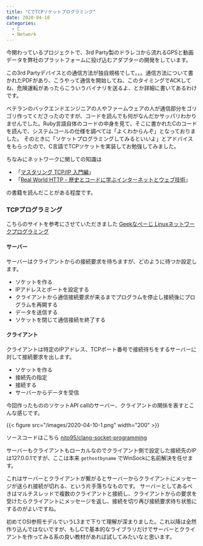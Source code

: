```yaml
---
title: "CでTCPソケットプログラミング"
date: 2020-04-10
categories:
  - C
  - Network
---
```


今関わっているプロジェクトで、3rd Party製のドラレコから流れるGPSと動画データを弊社のプラットフォームに投げ込むアダプターの開発をしています。

この3rd Partyデバイスとの通信方法が独自規格でして。。。通信方法について書かれたPDFがあり、こうやって通信を開始してね、このタイミングでACKしてね、危険運転があったらこういうバイナリを送るよ、とか詳細に書いてあるわけです。

ベテランのバックエンドエンジニアの人やファームウェアの人が通信部分をゴリゴリ作ってくださったのですが、コードを読んでも何がなんだかサッパリわかりませんでした。Ruby言語自体のコードの中身を見て、そこに書かれたCのコードを読んで、システムコールの仕様を調べては「よくわからんぞ」となっておりました。
そのときに「ソケットプログラミングしてみるといいよ」とアドバイスをもらったので、C言語でTCPソケットを実装してお勉強してみました。

ちなみにネットワークに関しての知識は
- 「[マスタリング TCP/IP 入門編](https://www.amazon.co.jp/dp/B0827QNDNT/)」
- 「[Real World HTTP - 歴史とコードに学ぶインターネットとウェブ技術](https://www.amazon.co.jp/dp/4873118042/)」

の書籍を読んだことがある程度です。

### TCPプログラミング

こちらのサイトを参考にさせていただきました
[Geekなぺーじ Linuxネットワークプログラミング](https://www.geekpage.jp/programming/linux-network/)

#### サーバー
サーバーはクライアントからの接続要求を待ちますが、どのように待つか設定します。

- ソケットを作る
- IPアドレスとポートを設定する
- クライアントから通信接続要求が来るまでプログラムを停止し接続後にプログラムを再開する
- データを送信する
- ソケットを閉じて通信接続を終了する

#### クライアント
クライアントは特定のIPアドレス、TCPポート番号で接続待ちをするサーバーに対して接続要求を出します。

- ソケットを作る
- 接続先の指定
- 接続する
- サーバーからデータを受信

今回作ったもののソケットAPI callのサーバー、クライアントの関係を表すとこんな感じです。

{{< figure src="/images/2020-04-10-1.png" width="200" >}}

ソースコードはこちら [nito95/clang-socket-programming](https://github.com/nito95/clang-socket-programming)

サーバーもクライアントもローカルなのでクライアント側で設定した接続先のIPは127.0.0.1ですが、ここは本来 `gethostbyname` でWinSockに名前解決を任せます。

これはサーバーとクライアントが繋がるとサーバーからクライアントにメッセージが送られ接続が切れる、という片手落ちなものです。
サーバーとしてあるべきはマルチスレッドで複数のクライアントと接続し、クライアントからの要求を受けたらクライアントにメッセージを返し、接続を切り再び接続要求待ち状態にするのがよいですね。

初めてOSI参照モデルでいうL3まで下りて理解が深まりました。これ以降は全然作り込んではないですが、もしCで基本的なライブラリだけでサーバーとクライアントを作ってみる系の良い教材があれば試してみたいなと思います。
